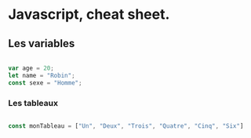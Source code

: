 # Javascript, cheat sheet. 

## Les variables 

```javascript 

var age = 20;
let name = "Robin";
const sexe = "Homme";

```

### Les tableaux 

```javascript 

const monTableau = ["Un", "Deux", "Trois", "Quatre", "Cinq", "Six"]

```
